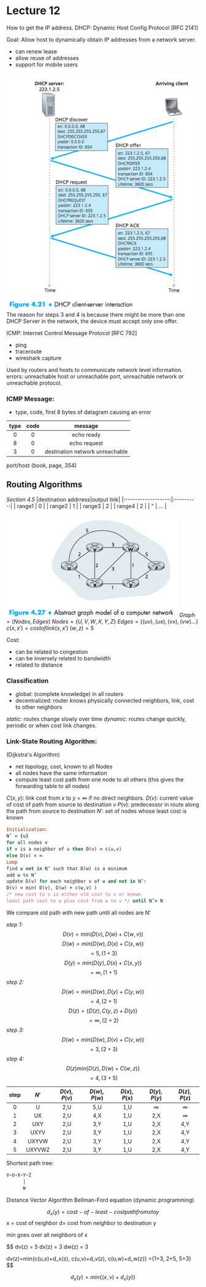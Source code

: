 # Lecture 12 #

How to get the IP address.
DHCP: Dynamic Host Config Protocol [RFC 2141]

Goal: Allow host to dynamically obtain IP addresses from a network server.
- can renew lease
- allow reuse of addresses
- support for mobile users

![f-4-21](f-4-21.png)
The reason for steps 3 and 4 is because there might be more than one DHCP Server in the network, the device must accept only one offer.

ICMP: Internet Control Message Protocol [RFC 792]
- ping
- traceroute
- wireshark capture

Used by routers and hosts to communicate network level information.
errors: unreachable host or unreachable port, unreachable network or unreachable protocol.

### ICMP Message: ###
- type, code, first 8 bytes of datagram causing an error

|type|code|           message             |
|:--:|:--:|:-----------------------------:|
|  0 |  0 |          echo ready           |
|  8 |  0 |          echo request         |
|  3 |  0 |destination network unreachable|

port/host (book, page, 354)

## Routing Algorithms ##
_Section 4.5_
|destination addrress|output link|
|:------------------:|:---------:|
|       range1       |     0     |
|       range2       |     1     |
|       range3       |     2     |
|       range4       |     2     |
|         "          |    ...    |


![f-4-27](f-4-27.png)
$Graph = (Nodes, Edges)$
$Nodes = \{U,V,W,X,Y,Z\}$
$Edges = \{(uv),(ux),(vx),(vw)...\}$
$c(x,x') = cost of link (x,x')$
$(w,z)=5$

Cost:
- can be related to congestion
- can be inversely related to bandwidth
- related to distance

### Classification ###
- global: (complete knowledge) in all routers
- decentralized: router knows physically connected neighbors, link, cost to other neighbors

_static:_ routes change slowly over time
_dynamic:_ routes change quickly, periodic or when cost link changes.

### Link-State Routing Algorithm: ###
(Dijkstra's Algorithm)
- net topology, cost, known to all Nodes
- all nodes have the same information
- compute least cost path from one node to all others (this gives the forwarding table to all nodes)

$C(x,y)$: link cost from $x$ to $y$ = $\infty$ if no direct neighbors.
$D(v)$: current value of cost of path from source to destination $v$
$P(v)$: predecessor in route along the path from source to destination
$N'$: set of nodes whose least cost is known

```ruby
Initialization:
N’ = {u}
for all nodes v
if v is a neighbor of u then D(v) = c(u,v)
else D(v) = ∞
Loop
find w not in N’ such that D(w) is a minimum
add w to N’
update D(v) for each neighbor v of w and not in N’:
D(v) = min( D(v), D(w) + c(w,v) )
/* new cost to v is either old cost to v or known
least path cost to w plus cost from w to v */ until N’= N
```
We compare old path with new path until all nodes are N'

_step 1:_
$$D(v)=min(D(v), D(w)+C(w,v))$$$$D(w)=min(D(w), D(x)+C(x,w))$$ $$=5, (1+3)$$ $$D(y)=min(D(y), D(x)+C(x,y))$$ $$=\infty, (1+1)$$
_step 2:_
$$D(w)=min\{D(w), D(y)+C(y,w)\}$$ $$=4,(2+1)$$ $$D(z)=\{D(z), C(y,z)+D(y)\}$$ $$=\infty, (2+2)$$
_step 3:_
$$D(w)=min\{D(w), D(v)+C(v,w)\}$$ $$=3,(2+3)$$
_step 4:_
$$D(z)min\{D(z), D(w)+C(w,z)\}$$ $$=4,(3+5)$$

|step| $N'$| $D(v),P(v)$|$D(w),P(w)$|$D(x),P(x)$|$D(y),P(y)$|$D(z),P(z)$|
|:--:|:---:|:----------:|:---------:|:---------:|:---------:|:---------:|
|0   |  U  |   2,U      |  5,U      |  1,U      | $\infty$  |  $\infty$ |
|1   |  UX |   2,U      |  4,X      |  1,U      | 2,X       |  $\infty$ |
|2   | UXY |   2,U      |  3,Y      |  1,U      | 2,X       |  4,Y      |
|3   |UXYV |   2,U      |  3,Y      |  1,U      | 2,X       |  4,Y      |
|4   |UXYVW|   2,U      |  3,Y      |  1,U      | 2,X       |  4,Y      |
|5   |UXYVWZ|  2,U      |  3,Y      |  1,U      | 2,X       |  4,Y      |

Shortest path tree:
```ruby
V-U-X-Y-Z
      |
      W
```

Distance Vector Algorithm
Bellman-Ford equation (dynamic programming)

$$d_x(y) = cost-of-least-cost path from x to y$$
x = cost of neighbor
d= cost from neighbor to destination y

min goes over all neighbors of x

$$
dv(z) = 5
dx(z) = 3
dw(z) = 3

dv(z)=min\{c(u,x)+d_x(z), c(u,v)+d_v(z), c(u,w)+d_w(z)\}
=\{1+3, 2+5, 5+3\}
$$

$$d_x(y)=min\{(x,v)+d_v(y)\}$$
